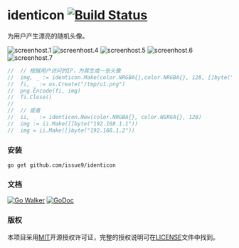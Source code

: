 identicon [![Build Status](https://travis-ci.org/issue9/identicon.svg?branch=master)](https://travis-ci.org/issue9/identicon)
======

为用户产生漂亮的随机头像。

![screenhost.1](https://raw.github.com/issue9/identicon/master/screenshot/1.png)
![screenhost.4](https://raw.github.com/issue9/identicon/master/screenshot/4.png)
![screenhost.5](https://raw.github.com/issue9/identicon/master/screenshot/5.png)
![screenhost.6](https://raw.github.com/issue9/identicon/master/screenshot/6.png)
![screenhost.7](https://raw.github.com/issue9/identicon/master/screenshot/7.png)

```go
//  // 根据用户访问的IP，为其生成一张头像
//  img, _ := identicon.Make(color.NRGBA{},color.NRGBA{}, 128, []byte("192.168.1.1"))
//  fi, _ := os.Create("/tmp/u1.png")
//  png.Encode(fi, img)
//  fi.Close()
//
//  // 或者
//  ii, _ := identicon.New(color.NRGBA{}, color.NGRGA{}, 128)
//  img := ii.Make([]byte("192.168.1.1"))
//  img = ii.Make([]byte("192.168.1.2"))
```

### 安装

```shell
go get github.com/issue9/identicon
```


### 文档

[![Go Walker](http://gowalker.org/api/v1/badge)](http://gowalker.org/github.com/issue9/identicon)
[![GoDoc](https://godoc.org/github.com/issue9/identicon?status.svg)](https://godoc.org/github.com/issue9/identicon)


### 版权

本项目采用[MIT](http://opensource.org/licenses/MIT)开源授权许可证，完整的授权说明可在[LICENSE](LICENSE)文件中找到。
